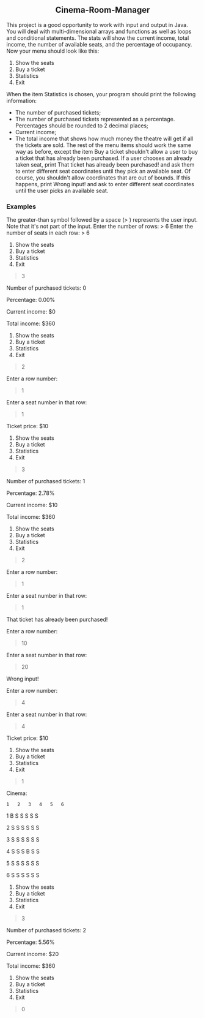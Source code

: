 <h2 align="center">
  Cinema-Room-Manager
</h2>

This project is a good opportunity to work with input and output in Java. You will deal with multi-dimensional arrays and functions as well as loops and conditional statements.
The stats will show the current income, total income, the number of available seats, and the percentage of occupancy.
Now your menu should look like this:
1. Show the seats
2. Buy a ticket
3. Statistics
0. Exit

When the item Statistics is chosen, your program should print the following information:
- The number of purchased tickets;
- The number of purchased tickets represented as a percentage. Percentages should be rounded to 2 decimal places;
- Current income;
- The total income that shows how much money the theatre will get if all the tickets are sold.
The rest of the menu items should work the same way as before, except the item Buy a ticket shouldn't allow a user to buy a ticket that has already been purchased.
If a user chooses an already taken seat, print That ticket has already been purchased! and ask them to enter different seat coordinates until they pick an available seat. Of course, you shouldn't allow coordinates that are out of bounds. If this happens, print Wrong input! and ask to enter different seat coordinates until the user picks an available seat.
<h3 align="left">
  Examples
</h3>
The greater-than symbol followed by a space (> ) represents the user input. Note that it's not part of the input.
Enter the number of rows:
> 6
Enter the number of seats in each row:
> 6

1. Show the seats
2. Buy a ticket
3. Statistics
0. Exit
> 3

Number of purchased tickets: 0

Percentage: 0.00%

Current income: $0

Total income: $360


1. Show the seats
2. Buy a ticket
3. Statistics
0. Exit
> 2

Enter a row number:
> 1

Enter a seat number in that row:
> 1

Ticket price: $10

1. Show the seats
2. Buy a ticket
3. Statistics
0. Exit
> 3

Number of purchased tickets: 1

Percentage: 2.78%

Current income: $10

Total income: $360


1. Show the seats
2. Buy a ticket
3. Statistics
0. Exit
> 2

Enter a row number:
> 1

Enter a seat number in that row:
> 1

That ticket has already been purchased!

Enter a row number:
> 10

Enter a seat number in that row:
> 20

Wrong input!

Enter a row number:
> 4

Enter a seat number in that row:
> 4

Ticket price: $10

1. Show the seats
2. Buy a ticket
3. Statistics
0. Exit
> 1

Cinema:

    1   2   3   4   5   6
  
1   B   S   S   S   S   S

2   S   S   S   S   S   S

3   S   S   S   S   S   S

4   S   S   S   B   S   S

5   S   S   S   S   S   S

6   S   S   S   S   S   S

1. Show the seats
2. Buy a ticket
3. Statistics
0. Exit
> 3

Number of purchased tickets: 2

Percentage: 5.56%

Current income: $20

Total income: $360

1. Show the seats
2. Buy a ticket
3. Statistics
0. Exit
> 0
